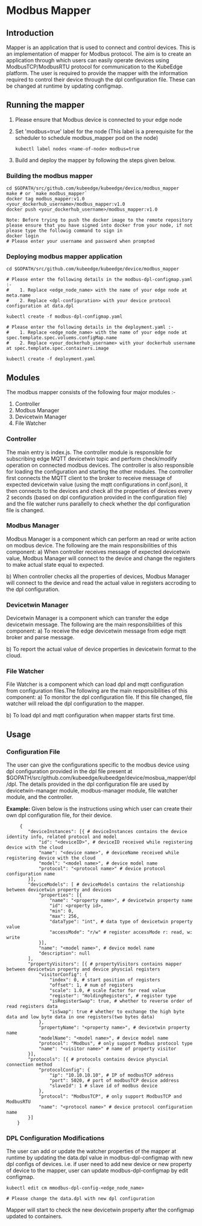 # Modbus Mapper


## Introduction

Mapper is an application that is used to connect and control devices. This is an implementation of mapper for 
Modbus protocol. The aim is to create an application through which users can easily operate devices using ModbusTCP/ModbusRTU protocol for communication to the KubeEdge platform. The user is required to provide the mapper with the information required to control their device through the dpl configuration file. These can be changed at runtime by updating configmap.

## Running the mapper

  1. Please ensure that Modbus device is connected to your edge node
  2. Set 'modbus=true' label for the node (This label is a prerequisite for the scheduler to schedule modbus_mapper pod on the node)

      ```shell
      kubectl label nodes <name-of-node> modbus=true
      ```

  3. Build and deploy the mapper by following the steps given below.

### Building the modbus mapper

 ```shell
cd $GOPATH/src/github.com/kubeedge/kubeedge/device/modbus_mapper
make # or `make modbus_mapper`
docker tag modbus_mapper:v1.0 <your_dockerhub_username>/modbus_mapper:v1.0
docker push <your_dockerhub_username>/modbus_mapper:v1.0

Note: Before trying to push the docker image to the remote repository please ensure that you have signed into docker from your node, if not please type the followig command to sign in
 docker login
 # Please enter your username and password when prompted
```

### Deploying modbus mapper application

```shell
cd $GOPATH/src/github.com/kubeedge/kubeedge/device/modbus_mapper

# Please enter the following details in the modbus-dpl-configmap.yaml :-
#    1. Replace <edge_node_name> with the name of your edge node at meta.name
#    2. Replace <dpl-configuration> with your device protocol configuration at data.dpl

kubectl create -f modbus-dpl-configmap.yaml

# Please enter the following details in the deployment.yaml :-
#    1. Replace <edge_node_name> with the name of your edge node at spec.template.spec.voluems.configMap.name
#    2. Replace <your_dockerhub_username> with your dockerhub username at spec.template.spec.containers.image

kubectl create -f deployment.yaml
```

## Modules

The modbus mapper consists of the following four major modules :-

 1. Controller
 2. Modbus Manager
 3. Devicetwin Manager
 4. File Watcher

 ### Controller

 The main entry is index.js. The controller module is responsible for subscribing edge MQTT devicetwin topic and perform check/modify operation on connected modbus devices. The controller is also responsible for loading the configuration and starting the other modules. The controller first connects the MQTT client to the broker to receive message of expected devicetwin value (using the mqtt configurations in conf.json), it then connects to the devices and check all the properties of devices every 2 seconds (based on dpl configuration provided in the configuration file) and the file watcher runs parallelly to check whether the dpl configuration file is changed.

 ### Modbus Manager
 
 Modbus Manager is a component which can perform an read or write action on modbus device. The following are the main responsibilities of this component: 
 a) When controller receives message of expected devicetwin value, Modbus Manager will connect to the device and change the registers to make actual state equal to expected. 

 b) When controller checks all the properties of devices, Modbus Manager will connect to the device and read the actual value in registers accroding to the dpl configuration.

 ### Devicetwin Manager

 Devicetwin Manager is a component which can transfer the edge devicetwin message. The following are the main responsibilities of this component: 
 a) To receive the edge devicetwin message from edge mqtt broker and parse message.

 b) To report the actual value of device properties in devicetwin format to the cloud.
                  
 ### File Watcher
 
 File Watcher is a component which can load dpl and mqtt configuration from configuration files.The following are the main responsibilities of this component: 
 a) To monitor the dpl configuration file. If this file changed, file watcher will reload the dpl configuration to the mapper.

 b) To load dpl and mqtt configuration when mapper starts first time.

 ## Usage
 
 ### Configuration File
 
 The user can give the configurations specific to the modbus device using dpl configuration provided in the dpl file present at $GOPATH/src/github.com/kubeedge/kubeedge/device/mosbua_mapper/dpl/dpl.
 The details provided in the dpl configuration file are used by devicetwin-manager module, modbus-manager module, file watcher module, and the controller.
 
 **Example:** Given below is the instructions using which user can create their own dpl configuration file, for their device.
 
         {
	        "deviceInstances": [{ # deviceInstances contains the device identity info, related protocol and model
                "id": "<deviceID>", # deviceID received while registering device with the cloud
                "name": "<device name>", # deviceName received while registering device with the cloud
                "model": "<model name>", # device model name
                "protocol": "<protocol name>" # device protocol configuration name
            }],    
	        "deviceModels": [ # deviceModels contains the relationship between devicetwin property and devices
                "properties": [{
                    "name": "<property name>", # devicetwin property name
                    "id": <property id>,
                    "min": 0, 
                    "max": 256,
                    "dataType": "int", # data type of devicetwin property value
                    "accessMode": "r/w" # register accessMode r: read, w: write
                }],
                "name": "<model name>", # device model name
                "description": null
            ],
	        "propertyVisitors": [{ # propertyVisitors contains mapper between devicetwin property and device physcial registers
                "visitorConfig": {
                    "index": 0, # start position of registers
                    "offset": 1, # num of registers
                    "scale": 1.0, # scale factor for read value
                    "register": "HoldingRegisters", # register type
                    "isRegisterSwap": true, # whether to reverse order of read registers data
                    "isSwap": true # whether to exchange the high byte data and low byte data in one registers(two bytes data)
                },
                "propertyName": "<property name>", # devicetwin property name
                "modelName": "<model name>", # device model name
                "protocol": "Modbus", # only support Modbus protocol type
                "name": "<visitor name>" # name of property visitor
            }],
	        "protocols": [{ # protocols contains device physcial connection method 
                "protocolConfig": {
                    "ip": "10.10.10.10", # IP of modbusTCP address
                    "port": 5020, # port of modbusTCP device address
                    "slaveId": 1 # slave id of modbus device 
                },
                "protocol": "ModbusTCP", # only support ModbusTCP and ModbusRTU
                "name": "<protocol name>" # device protocol configuration name
            }]
        }
                
### DPL Configuration Modifications
 
 The user can add or update the watcher properties of the mapper at runtime by updating the data.dpl value in modbus-dpl-configmap with new dpl configs of devices. 
 i.e. if user need to add new device or new property of device to the mapper, user can update modbus-dpl-configmap by edit configmap.
 ```shell
kubectl edit cm mmodbus-dpl-config-<edge_node_name>

# Please change the data.dpl with new dpl configuration
```
Mapper will start to check the new devicetwin property after the configmap updated to containers. 

